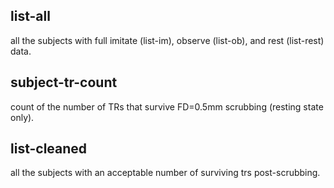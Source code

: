 list-all
--------
all the subjects with full imitate (list-im), observe (list-ob), and rest (list-rest) data.

subject-tr-count
----------------
count of the number of TRs that survive FD=0.5mm scrubbing (resting state only).

list-cleaned
------------
all the subjects with an acceptable number of surviving trs post-scrubbing.



